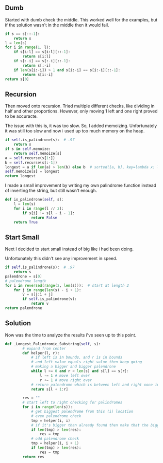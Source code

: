 ## Dumb
Started with dumb check the middle.  This worked well for the examples, but
if the solution wasn't in the middle then it would fail.

```python
if s == s[::-1]:
    return s
l = len(s)
for i in range(1, l):
    if s[i:l] == s[i:l][::-1]:
        return s[i:l]
    if s[:-i] == s[:-i][::-1]:
        return s[:-i]
    if len(s[i:-i]) > 1 and s[i:-i] == s[i:-i][::-1]:
        return s[i:-i]
return s[0]
```

## Recursion

Then moved onto recursion.  Tried multiple different checks, like dividing in half and other
proportions.  However, only moving 1 left and one right proved to be accuracte.

The issue with this is, it was too slow.  So, I added memoizing.  Unfortunately it was still too 
slow and now i used up too much memory on the heap.

```python
if self.is_palindrone(s):  # .97
    return s
if s in self.memoize:
    return self.memoize[s]
a = self.recurse(s[1:])
b = self.recurse(s[:-1])
longest = a if len(a) > len(b) else b  # sorted([a, b], key=lambda x: len(x), reverse=True)[0]
self.memoize[s] = longest
return longest
```

I made a small improvement by writing my own palindrome function instead of 
inverting the string, but still wasn't enough.

```python
def is_palindrone(self, s):
    l = len(s)
    for i in range(l // 2):
        if s[i] != s[l - i - 1]:
            return False
    return True
```

## Start Small
Next I decided to start small instead of big like i had been doing.

Unfortunately this didn't see any improvement in speed.

```python
if self.is_palindrone(s):  # .97
    return s
palendrone = s[0]
# palendrone length
for i in reversed(range(2, len(s))):  # start at length 2
    for j in range(len(s) - i + 1):
        v = s[j:i + j]
        if self.is_palindrone(v):
            return v
return palendrone
```


## Solution
Now was the time to analyze the results i've seen up to this point.


```python
def _Longest_Palindromic_Substring(self, s):
        # expand from center
        def helper(l, r):
            # if left is in bounds, and r is in bounds
            # and left value equals right value then keep going
            # making a bigger and bigger palendrone
            while l >= 0 and r < len(s) and s[l] == s[r]:
                l -= 1 # move left over
                r += 1 # move right over
            # return palendrome which is between left and right none inclusive
            return s[l + 1:r]

        res = ""
        # start left to right checking for palindromes
        for i in range(len(s)):
            # get biggest palendrome from this (i) location
            # even palendrome check
            tmp = helper(i, i)
            # if it's bigger than already found then make that the biggest
            if len(tmp) > len(res):
                res = tmp
            # odd palendrome check
            tmp = helper(i, i + 1)
            if len(tmp) > len(res):
                res = tmp
        return res
```
